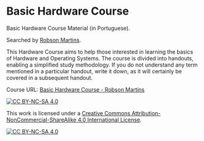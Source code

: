 # Basic Hardware Course
<p>Basic Hardware Course Material (in Portuguese).</p>
<p>Searched by <a target="_blank" href="http://www.robsonmartins.com">Robson Martins</a>.</p>
<p>This Hardware Course aims to help those interested in learning the basics of Hardware and Operating Systems. The course is divided into handouts, enabling a simplified study methodology. If you do not understand any term mentioned in a particular handout, write it down, as it will certainly be covered in a subsequent handout.</p>
<p>Course URL: <a target="_blank" href="http://www.robsonmartins.com/content/info/hardware/cursohdw.php">Basic Hardware Course - Robson Martins</a></p>

[![CC BY-NC-SA 4.0][cc-by-nc-sa-shield]][cc-by-nc-sa]

This work is licensed under a
[Creative Commons Attribution-NonCommercial-ShareAlike 4.0 International License][cc-by-nc-sa].

[![CC BY-NC-SA 4.0][cc-by-nc-sa-image]][cc-by-nc-sa]

[cc-by-nc-sa]: http://creativecommons.org/licenses/by-nc-sa/4.0/
[cc-by-nc-sa-image]: https://licensebuttons.net/l/by-nc-sa/4.0/88x31.png
[cc-by-nc-sa-shield]: https://img.shields.io/badge/License-CC%20BY--NC--SA%204.0-lightgrey.svg
